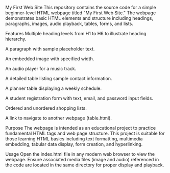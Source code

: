 My First Web Site
This repository contains the source code for a simple beginner-level HTML webpage titled "My First Web Site." The webpage demonstrates basic HTML elements and structure including headings, paragraphs, images, audio playback, tables, forms, and lists.

Features
Multiple heading levels from H1 to H6 to illustrate heading hierarchy.

A paragraph with sample placeholder text.

An embedded image with specified width.

An audio player for a music track.

A detailed table listing sample contact information.

A planner table displaying a weekly schedule.

A student registration form with text, email, and password input fields.

Ordered and unordered shopping lists.

A link to navigate to another webpage (table.html).

Purpose
The webpage is intended as an educational project to practice fundamental HTML tags and web page structure. This project is suitable for those learning HTML basics including text formatting, multimedia embedding, tabular data display, form creation, and hyperlinking.

Usage
Open the index.html file in any modern web browser to view the webpage. Ensure associated media files (image and audio) referenced in the code are located in the same directory for proper display and playback.

